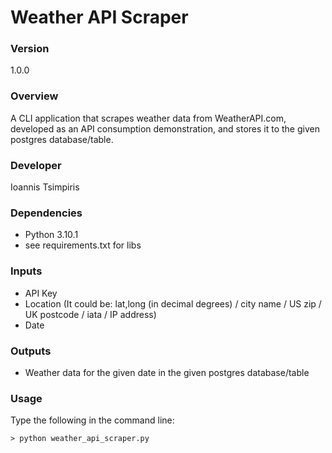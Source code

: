 # Weather API Scraper

### Version
1.0.0

### Overview
A CLI application that scrapes weather data from WeatherAPI.com, developed as an API consumption demonstration, and stores it to the given postgres database/table.

### Developer
Ioannis Tsimpiris

### Dependencies
+ Python 3.10.1
+ see requirements.txt for libs

### Inputs
+ API Key
+ Location (It could be: lat,long (in decimal degrees) / city name / US zip / UK postcode / iata / IP address)
+ Date

### Outputs
+ Weather data for the given date in the given postgres database/table

### Usage
Type the following in the command line:
```shell
> python weather_api_scraper.py
```
